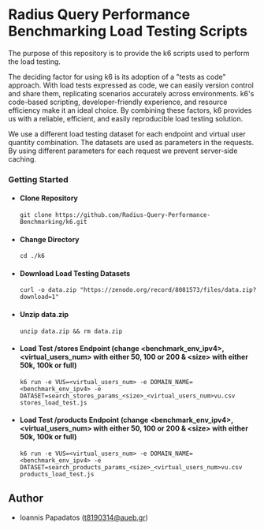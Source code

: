 # Radius Query Performance Benchmarking Load Testing Scripts

The purpose of this repository is to provide the k6 scripts used to perform the load testing.

The deciding factor for using k6 is its adoption of a "tests as code" approach. With load tests expressed as code, we can easily version control and share them, replicating scenarios accurately across environments. k6's code-based scripting, developer-friendly experience, and resource efficiency make it an ideal choice. By combining these factors, k6 provides us with a reliable, efficient, and easily reproducible load testing solution.

We use a different load testing dataset for each endpoint and virtual user quantity combination. The datasets are used as parameters in the requests. By using different parameters for each request we prevent server-side caching.

### Getting Started

- #### Clone Repository

  `git clone https://github.com/Radius-Query-Performance-Benchmarking/k6.git`

- #### Change Directory

  `cd ./k6`

- #### Download Load Testing Datasets

  `curl -o data.zip "https://zenodo.org/record/8081573/files/data.zip?download=1"`

- #### Unzip data.zip

  `unzip data.zip && rm data.zip`

- #### Load Test /stores Endpoint (change <benchmark_env_ipv4>, <virtual_users_num> with either 50, 100 or 200 & \<size\> with either 50k, 100k or full)

  `k6 run -e VUS=<virtual_users_num> -e DOMAIN_NAME=<benchmark_env_ipv4> -e DATASET=search_stores_params_<size>_<virtual_users_num>vu.csv stores_load_test.js`

- #### Load Test /products Endpoint (change <benchmark_env_ipv4>, <virtual_users_num> with either 50, 100 or 200 & \<size\> with either 50k, 100k or full)

  `k6 run -e VUS=<virtual_users_num> -e DOMAIN_NAME=<benchmark_env_ipv4> -e DATASET=search_products_params_<size>_<virtual_users_num>vu.csv products_load_test.js`

## Author

- Ioannis Papadatos (t8190314@aueb.gr)
